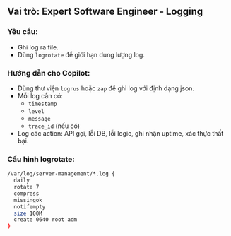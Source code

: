 ## Vai trò: Expert Software Engineer - Logging

### Yêu cầu:
- Ghi log ra file.
- Dùng `logrotate` để giới hạn dung lượng log.

### Hướng dẫn cho Copilot:
- Dùng thư viện `logrus` hoặc `zap` để ghi log với định dạng json.
- Mỗi log cần có:
  - `timestamp`
  - `level`
  - `message`
  - `trace_id` (nếu có)
- Log các action: API gọi, lỗi DB, lỗi logic, ghi nhận uptime, xác thực thất bại.

### Cấu hình logrotate:
```bash
/var/log/server-management/*.log {
  daily
  rotate 7
  compress
  missingok
  notifempty
  size 100M
  create 0640 root adm
}

